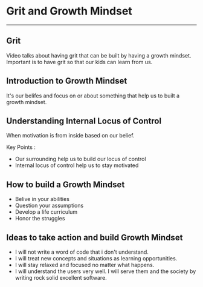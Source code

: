 # Grit and Growth Mindset
---
## Grit
Video talks about having grit that can be built by having a growth mindset. Important is to have grit so that our kids can learn from us.

## Introduction to Growth Mindset

It's our belifes and focus on or about something that help us to built a growth mindset.

## Understanding Internal Locus of Control

When motivation is from inside based on our belief.

Key Points :
- Our surrounding help us to build our locus of control
- Internal locus of control help us to stay motivated 

## How to build a Growth Mindset

- Belive in your abilities
- Question your assumptions 
- Develop a life curriculum
- Honor the struggles 

## Ideas to take action and build Growth Mindset

- I will not write a word of code that i don't understand.
- I will treat new concepts and situations as learning opportunities.
- I will stay relaxed and focused no matter what happens.
- I will understand the users very well. I will serve them and the society by writing rock solid excellent software.